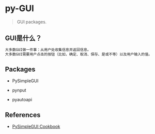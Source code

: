 # py-GUI
> GUI packages.

## GUI是什么？
```md
大多数GUI做一件事：从用户处收集信息并返回信息。
大多数GUI需要用户点击的按钮（比如，确定、取消、保存、是或不等）以及用户输入的值。
```

## Packages
* PySimpleGUI


* pynput
* pyautoapi

## References
* [PySimpleGUI Cookbook](https://pysimplegui.readthedocs.io/cookbook/)
